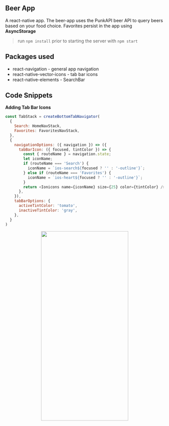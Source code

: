 ## Beer App

A react-native app. The beer-app uses the PunkAPI beer API to query beers based on your food choice. Favorites persist in the app using **AsyncStorage**  

>run ```npm install``` prior to starting the server with ```npm start```

## Packages used 

* react-navigation - general app navigation
* react-native-vector-icons - tab bar icons
* react-native-elements - SearchBar 

## Code Snippets 

**Adding Tab Bar Icons**  
```javascript 
const TabStack = createBottomTabNavigator(
  {
    Search: HomeNavStack, 
    Favorites: FavoritesNavStack, 
  }, 
  {
    navigationOptions: ({ navigation }) => ({
      tabBarIcon: ({ focused, tintColor }) => {
        const { routeName } = navigation.state;
        let iconName;
        if (routeName === 'Search') {
          iconName = `ios-search${focused ? '' : '-outline'}`;
        } else if (routeName === 'Favorites') {
          iconName = `ios-heart${focused ? '' : '-outline'}`;
        }
        return <Ionicons name={iconName} size={25} color={tintColor} />;
      },
    }),
    tabBarOptions: {
      activeTintColor: 'tomato',
      inactiveTintColor: 'gray',
    },
  }
)
```

<p align="center">
  <img src="" width="277" height="602" />
</p> 

